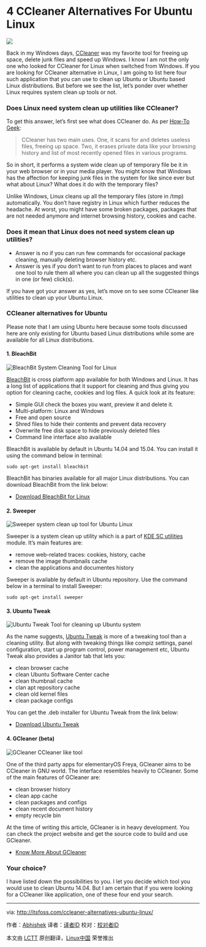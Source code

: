 4 CCleaner Alternatives For Ubuntu Linux
================================================================================
![](http://itsfoss.itsfoss.netdna-cdn.com/wp-content/uploads/2015/07/ccleaner-10-700x393.jpg)

Back in my Windows days, [CCleaner][1] was my favorite tool for freeing up space, delete junk files and speed up Windows. I know I am not the only one who looked for CCleaner for Linux when switched from Windows. If you are looking for CCleaner alternative in Linux, I am going to list here four such application that you can use to clean up Ubuntu or Ubuntu based Linux distributions. But before we see the list, let’s ponder over whether Linux requires system clean up tools or not.

### Does Linux need system clean up utilities like CCleaner? ###

To get this answer, let’s first see what does CCleaner do. As per [How-To Geek][2]:

> CCleaner has two main uses. One, it scans for and deletes useless files, freeing up space. Two, it erases private data like your browsing history and list of most recently opened files in various programs.

So in short, it performs a system wide clean up of temporary file be it in your web browser or in your media player. You might know that Windows has the affection for keeping junk files in the system for like since ever but what about Linux? What does it do with the temporary files?

Unlike Windows, Linux cleans up all the temporary files (store in /tmp) automatically. You don’t have registry in Linux which further reduces the headache. At worst, you might have some broken packages, packages that are not needed anymore and internet browsing history, cookies and cache.

### Does it mean that Linux does not need system clean up utilities? ###

- Answer is no if you can run few commands for occasional package cleaning, manually deleting browser history etc.
- Answer is yes if you don’t want to run from places to places and want one tool to rule them all where you can clean up all the suggested things in one (or few) click(s).

If you have got your answer as yes, let’s move on to see some CCleaner like utilities to clean up your Ubuntu Linux.

### CCleaner alternatives for Ubuntu ###

Please note that I am using Ubuntu here because some tools discussed here are only existing for Ubuntu based Linux distributions while some are available for all Linux distributions.

#### 1. BleachBit ####

![BleachBit System Cleaning Tool for Linux](http://itsfoss.itsfoss.netdna-cdn.com/wp-content/uploads/2015/07/BleachBit_Cleaning_Tool_Ubuntu.jpeg)

[BleachBit][3] is cross platform app available for both Windows and Linux. It has a long list of applications that it support for cleaning and thus giving you option for cleaning cache, cookies and log files. A quick look at its feature:

- Simple GUI check the boxes you want, preview it and delete it.
- Multi-platform: Linux and Windows
- Free and open source
- Shred files to hide their contents and prevent data recovery
- Overwrite free disk space to hide previously deleted files
- Command line interface also available

BleachBit is available by default in Ubuntu 14.04 and 15.04. You can install it using the command below in terminal:

    sudo apt-get install bleachbit

BleachBit has binaries available for all major Linux distributions. You can download BleachBit from the link below:

- [Download BleachBit for Linux][4]

#### 2. Sweeper ####

![Sweeper system clean up tool for Ubuntu Linux](http://itsfoss.itsfoss.netdna-cdn.com/wp-content/uploads/2015/07/sweeper.jpeg)

Sweeper is a system clean up utility which is a part of [KDE SC utilities][5] module. It’s main features are:

- remove web-related traces: cookies, history, cache
- remove the image thumbnails cache
- clean the applications and documentes history

Sweeper is available by default in Ubuntu repository. Use the command below in a terminal to install Sweeper:

    sudo apt-get install sweeper

#### 3. Ubuntu Tweak ####

![Ubuntu Tweak Tool for cleaning up Ubuntu system](http://itsfoss.itsfoss.netdna-cdn.com/wp-content/uploads/2015/07/Ubuntu_Tweak_Janitor.jpeg)

As the name suggests, [Ubuntu Tweak][6] is more of a tweaking tool than a cleaning utility. But along with tweaking things like compiz settings, panel configuration, start up program control, power management etc, Ubuntu Tweak also provides a Janitor tab that lets you:

- clean browser cache
- clean Ubuntu Software Center cache
- clean thumbnail cache
- clan apt repository cache
- clean old kernel files
- clean package configs

You can get the .deb installer for Ubuntu Tweak from the link below:

- [Download Ubuntu Tweak][7]

#### 4. GCleaner (beta) ####

![GCleaner CCleaner like tool](http://itsfoss.itsfoss.netdna-cdn.com/wp-content/uploads/2015/07/GCleaner.jpeg)

One of the third party apps for elementaryOS Freya, GCleaner aims to be CCleaner in GNU world. The interface resembles heavily to CCleaner. Some of the main features of GCleaner are:

- clean browser history
- clean app cache
- clean packages and configs
- clean recent document history
- empty recycle bin

At the time of writing this article, GCleaner is in heavy development. You can check the project website and get the source code to build and use GCleaner.

- [Know More About GCleaner][8]

### Your choice? ###

I have listed down the possibilities to you. I let you decide which tool you would use to clean Ubuntu 14.04. But I am certain that if you were looking for a CCleaner like application, one of these four end your search.

--------------------------------------------------------------------------------

via: http://itsfoss.com/ccleaner-alternatives-ubuntu-linux/

作者：[Abhishek][a]
译者：[译者ID](https://github.com/译者ID)
校对：[校对者ID](https://github.com/校对者ID)

本文由 [LCTT](https://github.com/LCTT/TranslateProject) 原创翻译，[Linux中国](https://linux.cn/) 荣誉推出

[a]:http://itsfoss.com/author/abhishek/
[1]:https://www.piriform.com/ccleaner/download
[2]:http://www.howtogeek.com/172820/beginner-geek-what-does-ccleaner-do-and-should-you-use-it/
[3]:http://bleachbit.sourceforge.net/
[4]:http://bleachbit.sourceforge.net/download/linux
[5]:https://www.kde.org/applications/utilities/
[6]:http://ubuntu-tweak.com/
[7]:http://ubuntu-tweak.com/
[8]:https://quassy.github.io/elementary-apps/GCleaner/